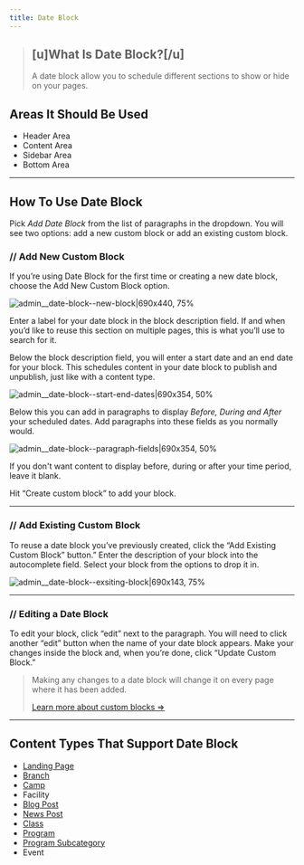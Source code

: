 ```yaml
---
title: Date Block
---
```


> ## [u]What Is Date Block?[/u]
> A date block allow you to schedule different sections to show or hide on your pages.

## Areas It Should Be Used

* Header Area
* Content Area
* Sidebar Area
* Bottom Area

---

## How To Use Date Block

Pick *Add Date Block* from the list of paragraphs in the dropdown. You will see two options: add a new custom block or add an existing custom block.

### // Add New Custom Block

If you’re using Date Block for the first time or creating a new date block, choose the Add New Custom Block option.

![admin__date-block--new-block|690x440, 75%](upload://tBeVUUv2GJEK4QRlVYkj9iKEBk3.gif)

Enter a label for your date block in the block description field. If and when you’d like to reuse this section on multiple pages, this is what you’ll use to search for it.


Below the block description field, you will enter a start date and an end date for your block. This schedules content in your date block to publish and unpublish, just like with a content type.

![admin__date-block--start-end-dates|690x354, 50%](upload://8HU9BWAa5HBjmFzFMw6PhgpowJ8.png)

Below this you can add in paragraphs to display *Before, During and After* your scheduled dates. Add paragraphs into these fields as you normally would.

![admin__date-block--paragraph-fields|690x354, 50%](upload://nCswYWp8tNZg25wC3jYW50HdZ7i.png)

If you don't want content to display before, during or after your time period, leave it blank.

Hit “Create custom block” to add your block.

---

### // Add Existing Custom Block

To reuse a date block you’ve previously created, click the “Add Existing Custom Block” button.” Enter the description of your block into the autocomplete field. Select your block from the options to drop it in.

![admin__date-block--exsiting-block|690x143, 75%](upload://ktYOhlTNPOWqDCppafNF3eKl07r.gif)

---

### // Editing a Date Block

To edit your block, click “edit” next to the paragraph. You will need to click another “edit” button when the name of your date block appears.
Make your changes inside the block and, when you’re done, click “Update Custom Block.”

> Making any changes to a date block will change it on every page where it has been added.
>
> [Learn more about custom blocks ⇒](https://community.openymca.org/t/blocks-website-structure-open-y-user-docs/733)

---

## Content Types That Support Date Block

* [Landing Page](https://community.openymca.org/t/landing-page-content-types-open-y-user-docs/667)
* [Branch](https://community.openymca.org/t/branch-content-types-open-y-user-docs/685)
* [Camp](https://community.openymca.org/t/camp-content-types-user-docs/690)
* Facility
* [Blog Post](https://community.openymca.org/t/blog-post-content-types-open-y-user-docs/693)
* [News Post](https://community.openymca.org/t/news-post-content-types-open-y-user-docs/694)
* [Class](https://community.openymca.org/t/activity-class-and-session-content-types-open-y-user-docs/697)
* [Program](https://community.openymca.org/t/program-content-types-open-y-user-docs/691)
* [Program Subcategory](https://community.openymca.org/t/landing-page-content-types-open-y-user-docs/667)
* Event